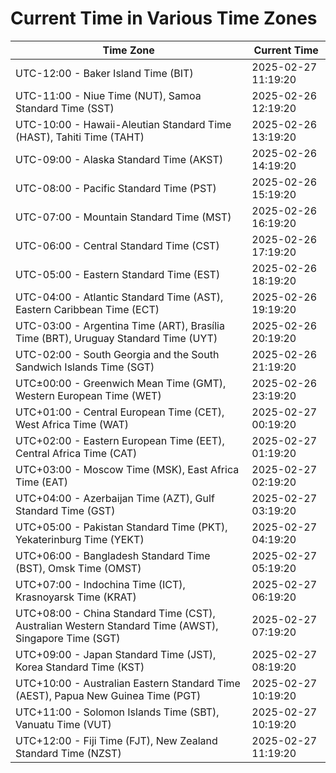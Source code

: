 # Current Time in Various Time Zones

| Time Zone | Current Time |
|-----------|--------------|
| UTC-12:00 - Baker Island Time (BIT) | 2025-02-27 11:19:20 |
| UTC-11:00 - Niue Time (NUT), Samoa Standard Time (SST) | 2025-02-26 12:19:20 |
| UTC-10:00 - Hawaii-Aleutian Standard Time (HAST), Tahiti Time (TAHT) | 2025-02-26 13:19:20 |
| UTC-09:00 - Alaska Standard Time (AKST) | 2025-02-26 14:19:20 |
| UTC-08:00 - Pacific Standard Time (PST) | 2025-02-26 15:19:20 |
| UTC-07:00 - Mountain Standard Time (MST) | 2025-02-26 16:19:20 |
| UTC-06:00 - Central Standard Time (CST) | 2025-02-26 17:19:20 |
| UTC-05:00 - Eastern Standard Time (EST) | 2025-02-26 18:19:20 |
| UTC-04:00 - Atlantic Standard Time (AST), Eastern Caribbean Time (ECT) | 2025-02-26 19:19:20 |
| UTC-03:00 - Argentina Time (ART), Brasília Time (BRT), Uruguay Standard Time (UYT) | 2025-02-26 20:19:20 |
| UTC-02:00 - South Georgia and the South Sandwich Islands Time (SGT) | 2025-02-26 21:19:20 |
| UTC±00:00 - Greenwich Mean Time (GMT), Western European Time (WET) | 2025-02-26 23:19:20 |
| UTC+01:00 - Central European Time (CET), West Africa Time (WAT) | 2025-02-27 00:19:20 |
| UTC+02:00 - Eastern European Time (EET), Central Africa Time (CAT) | 2025-02-27 01:19:20 |
| UTC+03:00 - Moscow Time (MSK), East Africa Time (EAT) | 2025-02-27 02:19:20 |
| UTC+04:00 - Azerbaijan Time (AZT), Gulf Standard Time (GST) | 2025-02-27 03:19:20 |
| UTC+05:00 - Pakistan Standard Time (PKT), Yekaterinburg Time (YEKT) | 2025-02-27 04:19:20 |
| UTC+06:00 - Bangladesh Standard Time (BST), Omsk Time (OMST) | 2025-02-27 05:19:20 |
| UTC+07:00 - Indochina Time (ICT), Krasnoyarsk Time (KRAT) | 2025-02-27 06:19:20 |
| UTC+08:00 - China Standard Time (CST), Australian Western Standard Time (AWST), Singapore Time (SGT) | 2025-02-27 07:19:20 |
| UTC+09:00 - Japan Standard Time (JST), Korea Standard Time (KST) | 2025-02-27 08:19:20 |
| UTC+10:00 - Australian Eastern Standard Time (AEST), Papua New Guinea Time (PGT) | 2025-02-27 10:19:20 |
| UTC+11:00 - Solomon Islands Time (SBT), Vanuatu Time (VUT) | 2025-02-27 10:19:20 |
| UTC+12:00 - Fiji Time (FJT), New Zealand Standard Time (NZST) | 2025-02-27 11:19:20 |

